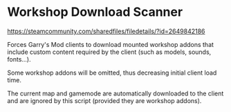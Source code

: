# Workshop Download Scanner

https://steamcommunity.com/sharedfiles/filedetails/?id=2649842186

Forces Garry's Mod clients to download mounted workshop addons that include custom content required by the client (such as models, sounds, fonts...).

Some workshop addons will be omitted, thus decreasing initial client load time.

The current map and gamemode are automatically downloaded to the client and are ignored by this script (provided they are workshop addons).